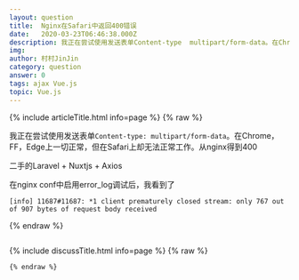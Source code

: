 ```yaml
---
layout: question
title:  Nginx在Safari中返回400错误
date:   2020-03-23T06:46:38.000Z
description: 我正在尝试使用发送表单Content-type  multipart/form-data。在Chrome，FF，Edge上一切正常，但在Safari上却无...
img: 
author: 村村JinJin
category: question
answer: 0
tags: ajax Vue.js
topic: Vue.js
---
```

<div class="article-root">
  <div class="article">
    {% include articleTitle.html info=page %}
    {% raw %}
    <div class="article-content"><p><font style="vertical-align: inherit;"><font style="vertical-align: inherit;">我正在尝试使用发送表单</font></font><code>Content-type: multipart/form-data</code><font style="vertical-align: inherit;"><font style="vertical-align: inherit;">。</font><font style="vertical-align: inherit;">在Chrome，FF，Edge上一切正常，但在Safari上却无法正常工作。</font><font style="vertical-align: inherit;">从nginx得到400</font></font></p>

<p><font style="vertical-align: inherit;"><font style="vertical-align: inherit;">二手的Laravel + Nuxtjs + Axios</font></font></p>

<p><font style="vertical-align: inherit;"><font style="vertical-align: inherit;">在nginx conf中启用error_log调试后，我看到了 </font></font></p>

<p><code>[info] 11687#11687: *1 client prematurely closed stream: only 767 out of 907 bytes of request body received</code></p></div>
    {% endraw %}
  </div>
  <p style="height: 0;width:0;overflow: hidden;"> 第2873篇《Nginx在Safari中返回400错误》来自Winter(https://github.com/aiyld/aiyld.github.io)的站点</p>
  <div class="discuss-wrapper">
    {% include discussTitle.html info=page %}
    {% raw %}
    
    {% endraw %}
  </div>
<div>
